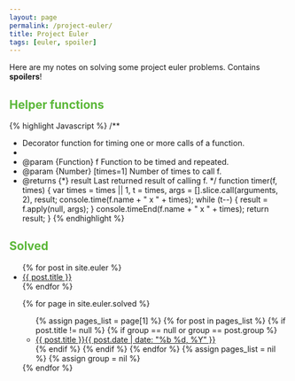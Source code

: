 ```yaml
---
layout: page
permalink: /project-euler/
title: Project Euler
tags: [euler, spoiler]
---
```


Here are my notes on solving some project euler problems. Contains **spoilers**!

## <span style="color: #5ab738;">Helper functions<span>
{% highlight Javascript %}
/**
 * Decorator function for timing one or more calls of a function.
 *
 * @param {Function} f Function to be timed and repeated.
 * @param {Number} [times=1] Number of times to call f.
 * @returns {*} result Last returned result of calling f.
 */
function timer(f, times) {
  var times = times || 1,
      t = times,
      args = [].slice.call(arguments, 2), result;
  console.time(f.name + " x " + times);
  while (t--) {
    result = f.apply(null, args);
  }
  console.timeEnd(f.name + " x " + times);
  return result;
}
{% endhighlight %}

## <span style="color: #5ab738;">Solved</span>

<ul class="post-list">
{% for post in site.euler %}
  <li><a href="{{ site.url }}{{ post.url }}">{{ post.title }}</a></li>
{% endfor %}

{% for page in site.euler.solved %}
<ul class="post-list">
  {% assign pages_list = page[1] %}
  {% for post in pages_list %}
  {% if post.title != null %}
  {% if group == null or group == post.group %}
  <li><a href="{{ site.url }}{{ post.url }}">{{ post.title }}<span class="entry-date"><time datetime="{{ post.date | date_to_xmlschema }}" itemprop="datePublished">{{ post.date | date: "%b %d, %Y" }}</time></a></li>
  {% endif %}
  {% endif %}
  {% endfor %}
  {% assign pages_list = nil %}
  {% assign group = nil %}
</ul>
{% endfor %}
